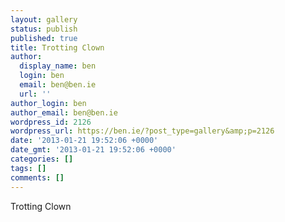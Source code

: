```yaml
---
layout: gallery
status: publish
published: true
title: Trotting Clown
author:
  display_name: ben
  login: ben
  email: ben@ben.ie
  url: ''
author_login: ben
author_email: ben@ben.ie
wordpress_id: 2126
wordpress_url: https://ben.ie/?post_type=gallery&amp;p=2126
date: '2013-01-21 19:52:06 +0000'
date_gmt: '2013-01-21 19:52:06 +0000'
categories: []
tags: []
comments: []
---
```

<p>Trotting Clown</p>
